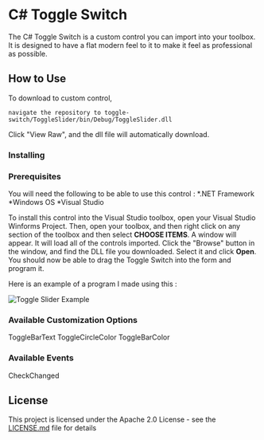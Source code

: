 # C# Toggle Switch

The C# Toggle Switch is a custom control you can import into your toolbox. It is designed to have a flat modern feel to it to make it feel as professional as possible.

## How to Use

To download to custom control, 
```
navigate the repository to toggle-switch/ToggleSlider/bin/Debug/ToggleSlider.dll
```
Click "View Raw", and the dll file will automatically download.

### Installing

### Prerequisites

You will need the following to be able to use this control : 
*.NET Framework 
*Windows OS
*Visual Studio

To install this control into the Visual Studio toolbox, open your Visual Studio Winforms Project.
Then, open your toolbox, and then right click on any section of the toolbox and then select **CHOOSE ITEMS**. A window will appear. It will load all of the controls imported. Click the "Browse" button in the window, and find the DLL file you downloaded. Select it and click **Open**. You should now be able to drag the Toggle Switch into the form and program it.

Here is an example of a program I made using this : 

![Toggle Slider Example](http://simpodex.com/ToggleSlider.gif)


### Available Customization Options
ToggleBarText
ToggleCircleColor
ToggleBarColor

### Available Events

CheckChanged

## License

This project is licensed under the Apache 2.0 License - see the [LICENSE.md](LICENSE.md) file for details
